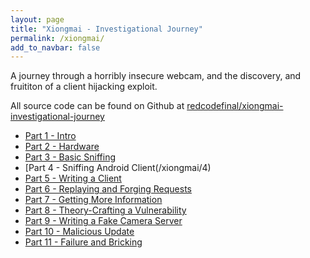 ```yaml
---
layout: page
title: "Xiongmai - Investigational Journey"
permalink: /xiongmai/
add_to_navbar: false
---
```


A journey through a horribly insecure webcam, and the discovery, and fruititon of a client hijacking exploit.

All source code can be found on Github at [redcodefinal/xiongmai-investigational-journey](https://github.com/redcodefinal/xiongmai-investigational-journey)

 * [Part 1 - Intro](/xiongmai/1)
 * [Part 2 - Hardware](/xiongmai/2)
 * [Part 3 - Basic Sniffing](/xiongmai/3)
 * [Part 4 - Sniffing Android Client(/xiongmai/4)
 * [Part 5 - Writing a Client](/xiongmai/5)
 * [Part 6 - Replaying and Forging Requests](/xiongmai/6)
 * [Part 7 - Getting More Information](/xiongmai/7)
 * [Part 8 - Theory-Crafting a Vulnerability](/xiongmai/8)
 * [Part 9 - Writing a Fake Camera Server](/xiongmai/9)
 * [Part 10 - Malicious Update](/xiongmai/10)
 * [Part 11 - Failure and Bricking](/xiongmai/11)